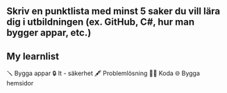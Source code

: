 ## Skriv en punktlista med minst 5 saker du vill lära dig i utbildningen (ex. GitHub, C#, hur man bygger appar, etc.)

## My learnlist 
🪛 Bygga appar 
🔒 It - säkerhet 
🖋️ Problemlösning 
👨‍💻 Koda 
🌐 Bygga hemsidor 
